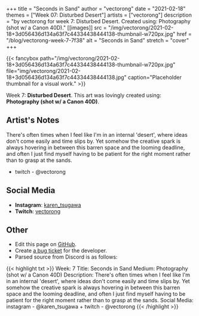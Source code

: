 +++
title =       "Seconds in Sand"
author =      "vectorong"
date =        "2021-02-18"
themes =      ["Week 07: Disturbed Desert"]
artists =     ["vectorong"]
description = "by vectorong for week 7: Disturbed Desert. Created using: Photography (shot w/ a Canon 40D)."
[[images]]
      src = "/img/vectorong/2021-02-18+3d056436d134a63f7c44334438444138-thumbnail-w720px.jpg"
      href = "/blog/vectorong-week-7-7f38"
      alt = "Seconds in Sand"
      stretch = "cover"
+++


{{< fancybox path="/img/vectorong/2021-02-18+3d056436d134a63f7c44334438444138-thumbnail-w720px.jpg" file="img/vectorong/2021-02-18+3d056436d134a63f7c44334438444138.jpg" caption="Placeholder thumbnail for a visual work." >}}


Week 7: **Disturbed Desert**. This art was lovingly created using: **Photography (shot w/ a Canon 40D)**.

## Artist's Notes

There's often times when I feel like I'm in an internal 'desert', where ideas don't come easily and time slips by. Yet somehow the creative spark is always hovering in between this barren space and the looming deadline, and often I just find myself having to be patient for the right moment rather than to grasp at the sands.

+  twitch - @vectorong

## Social Media

- **Instagram**: <a href='https://instagram.com/karen_tsugawa' target='_blank'>karen_tsugawa</a>
- **Twitch**: <a href='https://twitch.tv/vectorong' target='_blank'>vectorong</a>

## Other

- Edit this page on [GitHub](https://github.com/teaminkling/web-refresh/edit/main/content/blog/vectorong-week-7-7f38.md).
- Create [a bug ticket](https://github.com/teaminkling/web-refresh/issues/new?assignees=&labels=bug&template=problem-report.md&title=) for the developer.
- Parsed source from Discord is as follows:

{{< highlight txt >}}
Week: 7
Title: Seconds in Sand
Medium: Photography (shot w/ a Canon 40D)
Description: There's often times when I feel like I'm in an internal 'desert', where ideas don't come easily and time slips by. Yet somehow the creative spark is always hovering in between this barren space and the looming deadline, and often I just find myself having to be patient for the right moment rather than to grasp at the sands.
Social Media: instagram - @karen_tsugawa +  twitch - @vectorong
{{< /highlight >}}